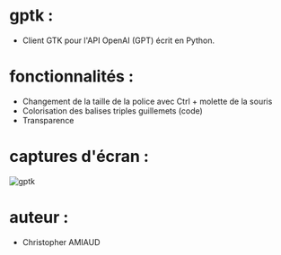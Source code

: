 # gptk :

- Client GTK pour l'API OpenAI (GPT) écrit en Python.

# fonctionnalités :
- Changement de la taille de la police avec Ctrl + molette de la souris
- Colorisation des balises triples guillemets (code)
- Transparence

# captures d'écran :
![gptk](https://user-images.githubusercontent.com/10388619/233463315-27b39e4b-6620-4ac7-892e-aca147a8cb00.png)

# auteur : 
- Christopher AMIAUD
